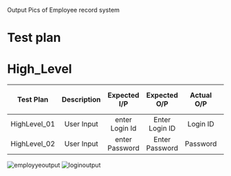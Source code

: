 Output Pics of Employee record system
# Test plan
# High_Level
Test Plan | Description | Expected I/P | Expected O/P | Actual O/P | Type of Test|
|:--:|:--:|:--:|:--:|:--:|:--:|
|HighLevel_01| User Input| enter Login Id| Enter Login ID| Login ID| valid|
|HighLevel_02| User Input| enter Password| Enter Password| Password| valid| 

![employyeoutput](https://user-images.githubusercontent.com/82767035/163684164-59e1d952-b3fd-49c9-8327-627d85ced028.png)
![loginoutput](https://user-images.githubusercontent.com/82767035/163684169-ba40ca6e-22c9-453a-8b20-2a343b90a277.png)
